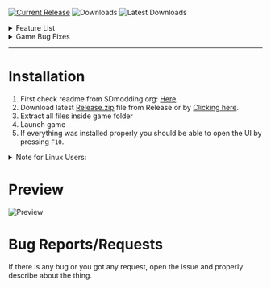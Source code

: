 [![Current Release](https://img.shields.io/github/v/release/sneakyevil/SD-RenderTweaker?label=Current%20Release&color=red&id=0)](https://github.com/sneakyevil/SD-RenderTweaker/releases/latest/download/Release.zip)
![Downloads](https://img.shields.io/github/downloads/sneakyevil/SD-RenderTweaker/total?label=Total%20Downloads&color=red&id=0)
![Latest Downloads](https://img.shields.io/github/downloads/sneakyevil/SD-RenderTweaker/latest/total?color=red&label=Latest%20Downloads&id=0)

<details>
  <summary>Feature List</summary>
  
  - Camera:
    - FOV
    - Vehicle:
        - Disable Auto Center
        - Auto Center Timer
        - Center Speed
        - Disable Noise
        - Disable Reverse
  - Game:
    - Highlight:
      - Attacking Character (Combat)
  - Renderer:
    - Ambient Occlusion (AO)
    - Anti Alias (AA)
    - Depth Of Field (DOF)
    - Hair Blur
    - HDR Bloom
    - Planar Reflections
    - Sky Irradiance Volumes
  - Shadows:
    - Allow Spots
    - Split (0, 1, 2)
    - Bias
  - Hud:
    - Health Meter
    - Minimap
    - Face Meter
    - Weapon Ammo
    - Popup:
      - Region Indicator
      - Social Award
    - Overlay:
      - Objective Indicator
  - UI:
    - Text:
      - Global Scale Factor
    - Subtitles:
      - Enable
      - Scale Factor
</details>
<details>
  <summary>Game Bug Fixes</summary>
  
  - Game window overlap to 2nd monitor in fullscreen mode.
</details>

---

# Installation
1. First check readme from SDmodding org: [Here](https://github.com/SDmodding/.github/blob/main/profile/README.md)
2. Download latest [Release.zip](https://github.com/sneakyevil/SD-RenderTweaker/releases/latest) file from Release or by [Clicking here](https://github.com/sneakyevil/SD-RenderTweaker/releases/latest/download/Release.zip).
3. Extract all files inside game folder
5. Launch game
6. If everything was installed properly you should be able to open the UI by pressing `F10`.
<details>
  <summary>Note for Linux Users:</summary>
  
  - You need to use launch option for game: `WINEDLLOVERRIDES="dinput8=n,b" %command%` this will make sure the dinput8.dll is used from game directory instead native dll provided by wine/proton.
  - This is needed because dinput8.dll is asi loader that allows it to load this modification!
</details>

# Preview
![Preview](https://i.imgur.com/WBLEbY5.png)

# Bug Reports/Requests
If there is any bug or you got any request, open the issue and properly describe about the thing.
